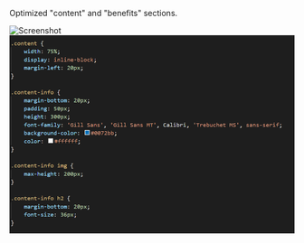 Optimized "content" and "benefits" sections.




![Screenshot](./assets/Screenshots/Benefits_corrected.jng)
![Screenshot](./assets/Screenshots/content_corrected.png)